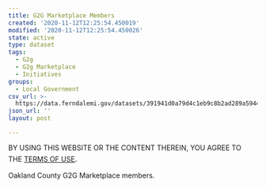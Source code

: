 ```yaml
---
title: G2G Marketplace Members
created: '2020-11-12T12:25:54.450019'
modified: '2020-11-12T12:25:54.450026'
state: active
type: dataset
tags:
  - G2g
  - G2g Marketplace
  - Initiatives
groups:
  - Local Government
csv_url: >-
  https://data.ferndalemi.gov/datasets/391941d0a79d4c1eb9c8b2ad289a5944_0.csv?outSR=%7B%22latestWkid%22%3A4326%2C%22wkid%22%3A4326%7D
json_url: ''
layout: post

---
```

BY USING THIS WEBSITE OR THE CONTENT THEREIN, YOU AGREE TO THE <u><a href='https://www.oakgov.com/open-data-terms'>TERMS OF USE</a></u><span style='font-family: &quot;Avenir Next W01&quot;, &quot;Avenir Next W00&quot;, &quot;Avenir Next&quot;, Avenir, &quot;Helvetica Neue&quot;, Helvetica, Arial, sans-serif; font-size: 17px;'>. </span><div>Oakland County G2G Marketplace members.</div>
